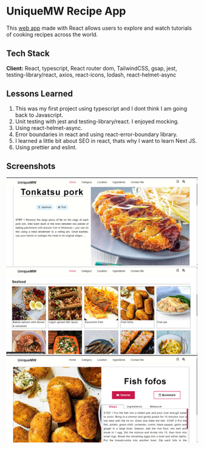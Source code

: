 # UniqueMW Recipe App

This [web app](https://uniquemwrecipes.netlify.app/) made with React allows users to explore and watch tutorials of cooking recipes across the world.

## Tech Stack

**Client:** React, typescript, React router dom, TailwindCSS, gsap, jest, testing-library/react, axios, react-icons, lodash, react-helmet-async

## Lessons Learned

1. This was my first project using typescript and I dont think I am going back to Javascript.
2. Unit testing with jest and testing-library/react. I enjoyed mocking.
3. Using react-helmet-async.
4. Error boundaries in react and using react-error-boundary library.
5. I learned a little bit about SEO in react, thats why I want to learn Next JS.
6. Using prettier and eslint.

## Screenshots

<img src="Screenshot (2).png"/>

<img src="Screenshot (3).png"/>

<img src="Screenshot (4).png"/>
